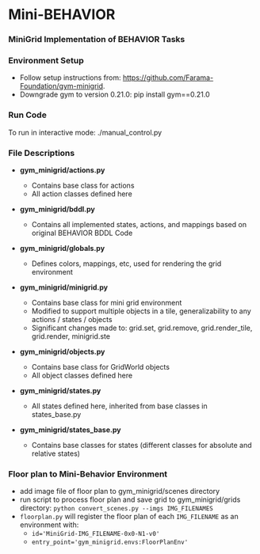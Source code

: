 # Mini-BEHAVIOR
###  MiniGrid Implementation of BEHAVIOR Tasks

### Environment Setup
* Follow setup instructions from: https://github.com/Farama-Foundation/gym-minigrid.
* Downgrade gym to version 0.21.0: pip install gym==0.21.0

### Run Code 
To run in interactive mode: ./manual_control.py

### File Descriptions 
* **gym_minigrid/actions.py**
    * Contains base class for actions 
    * All action classes defined here

* **gym_minigrid/bddl.py**
    * Contains all implemented states, actions, and mappings based on original BEHAVIOR BDDL Code

* **gym_minigrid/globals.py**
    *  Defines colors, mappings, etc, used for rendering the grid environment

* **gym_minigrid/minigrid.py**
    * Contains base class for mini grid environment
    * Modified to support multiple objects in a tile, generalizability to any actions / states / objects
    * Significant changes made to: grid.set, grid.remove, grid.render_tile, grid.render, minigrid.ste

* **gym_minigrid/objects.py**
    * Contains base class for GridWorld objects
    * All object classes defined here

* **gym_minigrid/states.py**
    * All states defined here, inherited from base classes in states_base.py

* **gym_minigrid/states_base.py**
    * Contains base classes for states (different classes for absolute and relative states)

### Floor plan to Mini-Behavior Environment
* add image file of floor plan to gym_minigrid/scenes directory
* run script to process floor plan and save grid to gym_minigrid/grids directory: `python convert_scenes.py --imgs IMG_FILENAMES`
* `floorplan.py` will register the floor plan of each `IMG_FILENAME` as an environment with:
    * `id='MiniGrid-IMG_FILENAME-0x0-N1-v0'`
    * `entry_point='gym_minigrid.envs:FloorPlanEnv'`
